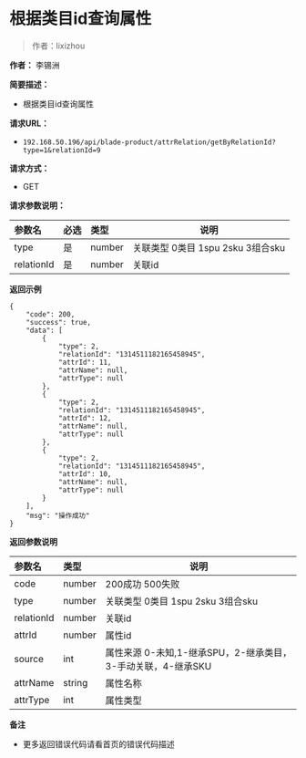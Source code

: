 # 根据类目id查询属性

> 作者：lixizhou

**作者：** 李锡洲

**简要描述：** 

- 根据类目id查询属性

**请求URL：** 
- `192.168.50.196/api/blade-product/attrRelation/getByRelationId?type=1&relationId=9`
  
**请求方式：**
- GET 


**请求参数说明：** 

|参数名|必选|类型|说明|
|:----    |:---|:----- |-----   |
|type |是  |number |关联类型 0类目 1spu 2sku 3组合sku   |
|relationId |是  |number |关联id   |

 **返回示例**

``` 
{
    "code": 200,
    "success": true,
    "data": [
        {
            "type": 2,
            "relationId": "1314511182165458945",
            "attrId": 11,
            "attrName": null,
            "attrType": null
        },
        {
            "type": 2,
            "relationId": "1314511182165458945",
            "attrId": 12,
            "attrName": null,
            "attrType": null
        },
        {
            "type": 2,
            "relationId": "1314511182165458945",
            "attrId": 10,
            "attrName": null,
            "attrType": null
        }
    ],
    "msg": "操作成功"
}
```

 **返回参数说明** 

|参数名|类型|说明|
|:-----  |:-----|-----                           |
|code | number  |200成功 500失败 |
|type |number |关联类型 0类目 1spu 2sku 3组合sku   |
|relationId   |number |关联id   |
|attrId |number   |属性id |
|source|int|属性来源 0-未知,1-继承SPU，2-继承类目，3-手动关联，4-继承SKU
|attrName|string|属性名称|
|attrType |int   |属性类型 |

 **备注** 

- 更多返回错误代码请看首页的错误代码描述